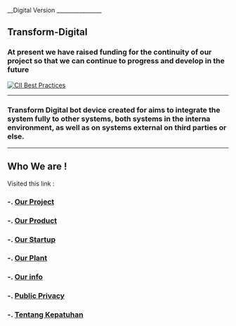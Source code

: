 __Digital Version ________________
## Transform-Digital
### At present we have raised funding for the continuity of our project so that we can continue to progress and develop in the future
[![CII Best Practices](https://bestpractices.coreinfrastructure.org/projects/3251/badge)](https://bestpractices.coreinfrastructure.org/projects/3251)
***
### Transform Digital  bot device created for aims to integrate the system fully to other systems, both systems in the interna environment, as well as on systems external on third parties or else. 
---
## Who We are !
Visited this link : 
### -. [Our Project](https://github.com/transdigiware/Transform-Digital)
### -. [Our Product](https://github.com/transdigiware/mayakarya)
### -. [Our Startup](https://angel.co/indonesia-transform-education)
### -. [Our Plant](https://www.f6s.com/mayakarya)
### -. [Our info](https://www.crunchbase.com/organization/the-amh-news-syndicate)
### -. [Public  Privacy](https://transdigiware.github.io/PURI/)
### -. [Tentang Kepatuhan](https://transdigiware.github.io/GDPR)

